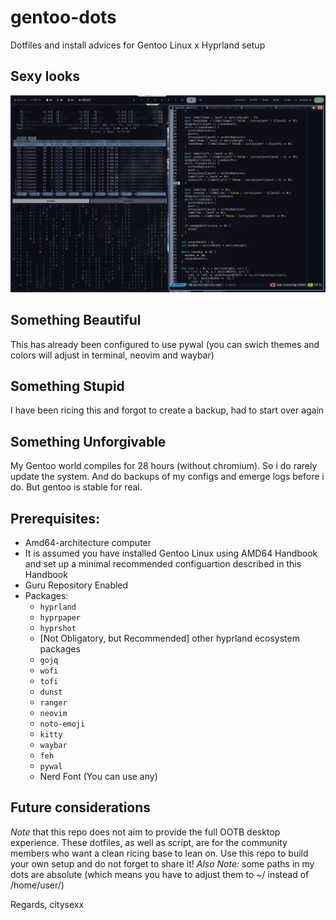 # gentoo-dots
Dotfiles and install advices for Gentoo Linux x Hyprland setup

## Sexy looks
![alt text](https://github.com/citysexx/gentoo-dots/blob/main/2024-11-03-233347_hyprshot.png?raw=true)

## Something Beautiful
This has already been configured to use pywal (you can swich themes and colors will adjust in terminal, neovim and waybar)

## Something Stupid
I have been ricing this and forgot to create a backup, had to start over again

## Something Unforgivable
My Gentoo world compiles for 28 hours (without chromium). So i do rarely update the system. And do backups of my configs and emerge logs before i do. But gentoo is stable for real.

## Prerequisites:
- Amd64-architecture computer
- It is assumed you have installed Gentoo Linux using AMD64 Handbook and set up a minimal recommended configuartion described in this Handbook
- Guru Repository Enabled
- Packages:
    - `hyprland`
    - `hyprpaper`
    - `hyprshot`
    - [Not Obligatory, but Recommended] other hyprland ecosystem packages
    - `gojq`
    - `wofi`
    - `tofi`
    - `dunst`
    - `ranger`
    - `neovim`
    - `noto-emoji`
    - `kitty`
    - `waybar`
    - `feh`
    - `pywal`
    - Nerd Font (You can use any)

## Future considerations
*Note* that this repo does not aim to provide the full OOTB desktop experience. These dotfiles, as well as script, are for the community members who want a clean ricing base to lean on. Use this repo to build your own setup and do not forget to share it!
*Also Note:* some paths in my dots are absolute (which means you have to adjust them to ~/ instead of /home/user/)

Regards, 
citysexx
